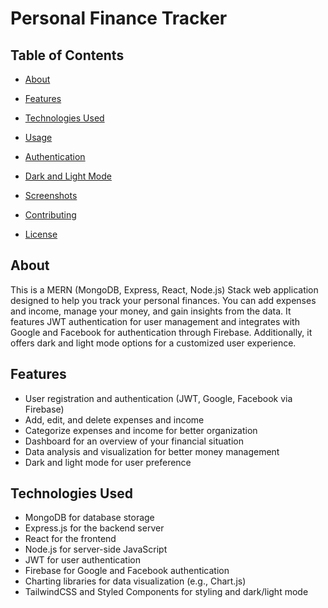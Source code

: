 # Personal Finance Tracker

## Table of Contents
- [About](#about)
- [Features](#features)
- [Technologies Used](#technologies-used)

- [Usage](#usage)
- [Authentication](#authentication)
- [Dark and Light Mode](#dark-and-light-mode)
- [Screenshots](#screenshots)
- [Contributing](#contributing)
- [License](#license)

## About

This is a MERN (MongoDB, Express, React, Node.js) Stack web application designed to help you track your personal finances. You can add expenses and income, manage your money, and gain insights from the data. It features JWT authentication for user management and integrates with Google and Facebook for authentication through Firebase. Additionally, it offers dark and light mode options for a customized user experience.

## Features

- User registration and authentication (JWT, Google, Facebook via Firebase)
- Add, edit, and delete expenses and income
- Categorize expenses and income for better organization
- Dashboard for an overview of your financial situation
- Data analysis and visualization for better money management
- Dark and light mode for user preference

## Technologies Used

- MongoDB for database storage
- Express.js for the backend server
- React for the frontend
- Node.js for server-side JavaScript
- JWT for user authentication
- Firebase for Google and Facebook authentication
- Charting libraries for data visualization (e.g., Chart.js)
- TailwindCSS and Styled Components for styling and dark/light mode




